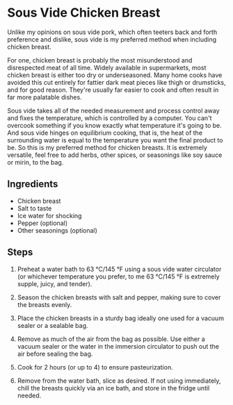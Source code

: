 # Sous Vide Chicken Breast

Unlike my opinions on sous vide pork, which often teeters back and forth
preference and dislike, sous vide is my preferred method when including chicken
breast. 

For one, chicken breast is probably the most misunderstood and disrespected meat
of all time. Widely available in supermarkets, most chicken breast is either too
dry or underseasoned. Many home cooks have avoided this cut entirely for fattier
dark meat pieces like thigh or drumsticks, and for good reason. They're usually
far easier to cook and often result in far more palatable dishes. 

Sous vide takes all of the needed measurement and process control away and fixes
the temperature, which is controlled by a computer. You can't overcook something
if you know exactly what temperature it's going to be. And sous vide hinges on
equilibrium cooking, that is, the heat of the surrounding water is equal to the
temperature you want the final product to be. So this is my preferred method for
chicken breasts. It is extremely versatile, feel free to add herbs, other
spices, or seasonings like soy sauce or mirin, to the bag. 

## Ingredients

* Chicken breast
* Salt to taste
* Ice water for shocking
* Pepper (optional)
* Other seasonings (optional) 

## Steps

1. Preheat a water bath to 63 °C/145 °F using a sous vide water circulator (or
   whichever temperature you prefer, to me 63 °C/145 °F is extremely supple,
   juicy, and tender). 

2. Season the chicken breasts with salt and pepper, making sure to cover the
   breasts evenly.

3. Place the chicken breasts in a sturdy bag ideally one used for a vacuum
   sealer or a sealable bag.

4. Remove as much of the air from the bag as possible. Use either a vacuum
   sealer or the water in the immersion circulator to push out the air before
   sealing the bag.

5. Cook for 2 hours (or up to 4) to ensure pasteurization. 

6. Remove from the water bath, slice as desired. If not using immediately, chill
   the breasts quickly via an ice bath, and store in the fridge until needed. 

